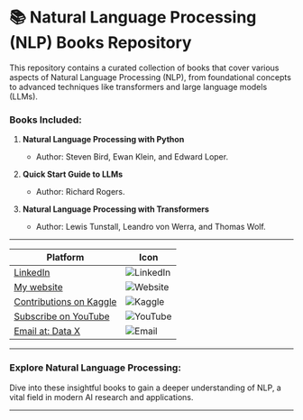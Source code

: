 # 📚 Natural Language Processing (NLP) Books Repository  

This repository contains a curated collection of books that cover various aspects of Natural Language Processing (NLP), from foundational concepts to advanced techniques like transformers and large language models (LLMs).  

### Books Included:  

1. **Natural Language Processing with Python**  
   - Author: Steven Bird, Ewan Klein, and Edward Loper.  

2. **Quick Start Guide to LLMs**  
   - Author: Richard Rogers.  

3. **Natural Language Processing with Transformers**  
   - Author: Lewis Tunstall, Leandro von Werra, and Thomas Wolf.  

---  

| Platform               | Icon                                                                                 |
|------------------------|--------------------------------------------------------------------------------------|
| [LinkedIn ](https://www.linkedin.com/in/rajaahmedalikhan)   | ![LinkedIn](https://img.shields.io/badge/-LinkedIn-0077B5?logo=linkedin&logoColor=white)   |
| [My website ](https://dataxofficial.com)         | ![Website](https://img.shields.io/badge/-Website-FF6600?logo=web&logoColor=white)         |
| [Contributions on Kaggle ](https://www.kaggle.com/datascientist97) | ![Kaggle](https://img.shields.io/badge/-Kaggle-20BEFF?logo=kaggle&logoColor=white)      |
| [Subscribe on YouTube ](https://www.youtube.com/@datax_official) | ![YouTube](https://img.shields.io/badge/-YouTube-FF0000?logo=youtube&logoColor=white) |
| [Email at: Data X](mailto:datascientist097@gmail.com)     | ![Email](https://img.shields.io/badge/-Email-D14836?logo=gmail&logoColor=white)          |  

---  

### Explore Natural Language Processing:  
Dive into these insightful books to gain a deeper understanding of NLP, a vital field in modern AI research and applications.

---
